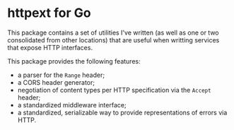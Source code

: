 # httpext for Go

This package contains a set of utilities I've written (as well as one or two consolidated from other locations) that are useful when writting services that expose HTTP interfaces.

This package provides the following features:

+ a parser for the `Range` header;
+ a CORS header generator;
+ negotiation of content types per HTTP specification via the `Accept` header;
+ a standardized middleware interface;
+ a standardized, serializable way to provide representations of errors via HTTP.
